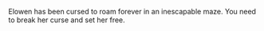 Elowen has been cursed to roam forever in an inescapable maze. You need to break her curse and set her free.
